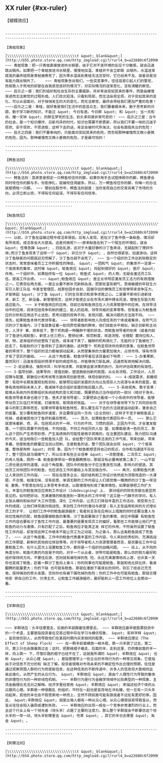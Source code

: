 ## XX ruler {#xx-ruler}

【蝴蝶效应】

~~~ 蝴蝶效应:上个世纪70年代，美国一个名叫洛伦兹的气象学家在解释空气系统理论时说，亚马逊雨林一只蝴蝶翅膀偶尔振动，也许两周后就会引起美国得克萨斯州的一场龙卷风。　　 ~~~ 蝴蝶效应是说，初始条件十分微小的变化经过不断放大，对其未来状态会造成极其巨大的差别。有些小事可以糊涂，有些小事如经系统放大，则对一个组织、一个国家来说是很重要的，就不能糊涂。 ~~~ 今天的企业，其命运同样受 &quot; 蝴蝶效应 &quot; 的影响。消费者越来越相信感觉，所以品牌消费、购物环境、服务态度 …… 这些无形的价值都会成为他们选择的因素。所以只要稍加留意，我们就不难看到，一些管理规范、运作良好的公司在他们的公司理念中都会出现这样的句子： ~~~ &quot;在你的统计中，对待100名客户里，只有一位不满意，因此你可骄称只有1%的不合格，但对于该客户而言，他得到的却是100%的不满意。 &quot;~~~ &quot;你一朝对客户不善，公司就需要10倍甚至更多的努力去补救。 &quot;~~~ &quot;在客户眼里，你代表公司 &quot; 。 ~~~ 今天，能够让企业命运发生改变的 &quot; 蝴蝶 &quot; 已远不止 &quot; 计划之手 &quot; ，随着中国联通加入电信竞争，私营企业承包铁路专列、南京市外资企业参与公交车竞争等新闻的出现，企业坐而无忧的垄断地位日渐势微，开放式的竞争让企业不得不考虑各种影响发展的潜在因素。 ~~~ 精简机构、官员下岗、取消福利房等措施，让越来越多的人远离传统的保障，随之而来的是依靠自己来决定命运。而组织和个人自由组合的结果就是：谁能捕捉到对生命有益的 &quot; 蝴蝶 &quot; ，谁就不会被社会抛弃。

----------------------------------------------------------------------------------------------------

【青蛙现象】

[\\\\\\\\\\\\\\\\\\\\\\\\\\\\\\\\t &quot;_blank&quot;](http://b55.photo.store.qq.com/http_imgload.cgi?/rurl4_b=a22680c6f2099614b679bb3e98701a4d1249ca433157f377fd6dc141c94332747d54443744f99bd1934e94049ce2e287ff96f28e750fd34db9f54556160c2d6930ab3a7f2fa385ee59083f945559f34036268ca8&a=55&b=55) ~~~ 青蛙现象：把一只青蛙直接放进热水锅里，由于它对不良环境的反应十分敏感，就会迅速跳出锅外。如果把一个青蛙放进冷水锅里，慢慢地加温，青蛙并不会立即跳 出锅外，水温逐渐提高的最终结局是青蛙被煮死了，因为等水温高到青蛙无法忍受时，它已经来不及、或者说是没有能力跳出锅外了。　　 ~~~ 青蛙现象告诉我们，一些突变事件，往往容易引起人们的警觉，而易致人于死地的却是在自我感觉良好的情况下，对实际情况的逐渐恶化，没有清醒的察觉。 ~~~ 启示之一是：我们的组织和社会生存的主要威胁，并非来自突如其来的事件，而是由缓慢渐进而无法察觉的过程形成。人们目光短浅，只看到局部，而无法纵观全局，对于突如其来的变化，可以从容面对，对于悄悄发生的大的变化，而无法察觉，最终会带给我们更加严重的危害！~~~~启示之二是：青蛙，就好象是我们生活中的芸芸众生，我们要着眼未来，勤于思考新的问题，勤于学习新的知识，不能过 &quot; 今日有酒，今日醉 &quot; 和 &quot; 当一天和尚，撞一天钟 &quot; 的醉生梦死的生活，到头来将是非常可悲的！ ~~~ 启示之三是：当今的社会，是一个知识爆炸、日新月异的时代，知识也需要不断更新，所以我们不要一味的沉迷于现状、安于现状，不思进取，这样下去的话，肯定会被时代所淘汰，也会有面临失业的危险！ ~~~ 启示之四是：我们不要单纯的，只能面对突如其来的危险，而忽视那种缓慢而又微小甚微的危险，因为，那种缓慢而又微小甚微的危险，才是最可怕的！

-----------------------------------------------------------------------------------------------------

【鳄鱼法则】

[\\\\\\\\\\\\\\\\\\\\\\\\\\\\\\\\t &quot;_blank&quot;](http://b54.photo.store.qq.com/http_imgload.cgi?/rurl4_b=a22680c6f2099614b679bb3e98701a4de4ab6dd859967c63100fa1ef62105c9f1fb08066e3afcdd517bc2b8932637f801dd0fb95446e93ceb9cd57ac974addafd153b082f1a54427c4a3dc5ba22f7a06c65928f4&a=55&b=54) ~~~ 鳄鱼法则：其原意是假定一只鳄鱼咬住你的脚，如果你用手去试图挣脱你的脚，鳄鱼便会同时咬住你的脚与手。你愈挣扎，就被咬住得越多。所以，万一鳄鱼咬住你的脚，你唯一的办法就是牺牲一只脚。 ~~~ 譬如在股市中，鳄鱼法则就是：当你发现自己的交易背离了市场的方向，必须立即止损，不得有任何延误，不得存有任何侥幸。

-----------------------------------------------------------------------------------------------------

【鲇鱼效应】

[\\\\\\\\\\\\\\\\\\\\\\\\\\\\\\\\\\\\\\\\\\\\\\\\\\\\\\\\\\\\\\\\\\\\\\\\\\\\\\\\\\\\\\\\\\\\\\\\\\\\\\\\\\\\\\\\\\\\\\\\\\\\\\\\t &quot;_blank&quot;](http://b59.photo.store.qq.com/http_imgload.cgi?/rurl4_b=a22680c6f2099614b679bb3e98701a4d000d72ec0935266668fb7b96a613940c8be08a862e2948e65a7a248e12379d76d3de8ce0e706a2c4a2c0c83b8a4574f76d06fbb85ec9d785195e317d493f170b33bc0263&a=54&b=59) ~~~ 以前，沙丁鱼在运输过程中成活率很低。后有人发现，若在沙丁鱼中放一条鲇鱼，情况却有所改观，成活率会大大提高。这是何故呢?~~~原来鲇鱼在到了一个陌生的环境后，就会 &quot; 性情急躁 &quot; ，四处乱游，这对于大量好静的沙丁鱼来说，无疑起到了搅拌作用;而沙丁鱼发现多了这样一个 &quot; 异已分子 &quot; ，自然也很紧张，加速游动。这样沙丁鱼缺氧的问题就迎刃而解了，沙丁鱼也就不会死了。 ~~~ 当一个组织的工作达到较稳定的状态时，常常意味着员工工作积极性的降低， &quot; 一团和气 &quot; 的集体不一定是一个高效率的集体，这时候 &quot; 鲶鱼效应 &quot; 将起到很好的 &quot; 医疗 &quot; 作用。一个组织中，如果始终有一位 &quot; 鲶鱼式 &quot; 的人物，无疑会激活员工队伍，提高工作业绩。 ~~~ &quot;鲶鱼效应 &quot; 是企业领导层激发员工活力的有效措施之一。它表现在两方面，一是企业要不断补充新鲜血液，把那些富有朝气、思维敏捷的年轻生力军引入职工队伍 中甚至管理层，给那些固步自封、因循守旧的懒惰员工和官僚带来竞争压力，才能唤起 &quot; 沙丁鱼 &quot; 们的生存意识和竞争求胜之心。二是要不断地引进新技术、新工 艺、新设备、新管理观念，这样才能使企业在市场大潮中搏击风浪，增强生存能力和适应能力。 ~~~ 关于鲶鱼效应的应用，目前已有鲶鱼效应在人力资源管理中的应用、在领导活动中的应用，具体包括竞争机制的建立、能人的启用、领导风格的变革等等。但笔者认为鲶鱼效应的分析和应用远不止这些。思考问题的视角不同，发现问题、解决问题的方法就不同。 ~~~ 首先，如果鲶鱼本体代表领导者。 ~~~ 领导者即影响他人完成任务的个体或者集体，在死气沉沉的沙丁鱼箱内，沙丁鱼就象征着一批同质性极强的群体，他们技能水平相似，缺乏创新和主动性，人浮于 事，效率低下，整个机构是一种臃肿不堪的状态，而鲶鱼领导者的到来（或者内部沙丁鱼进化成鲶鱼），新官上任三把火，整顿纪律，规范制度，改造流程，合理配 置岗位和人、财、物，逐渐组织的经营有了起色，成本减下来了，臃肿的机构简化了，无能的沙丁鱼被吃了、赶走了，有能耐的沙丁鱼得到了正面的激励，这样整个 机构呈现欣欣向荣的景象，在鲶鱼领导者的带领下，整个组织的活力都被调动起来，从而使集体的力量更加强大，占领市场、保有市场才有了坚实的基础。 ~~~ 从这个角度看，鲶鱼领导者应该具备如下特质： ~~~ 1-办事果断、雷厉风行：迅速发现组织停滞不前的病症所在，并能够快刀斩乱麻，迅速而有效地解决问题。 ~~~ 2-说话算话、强势作风：科学地决策，并能够监督决策的执行，及时评估政策的有效性。 ~~~ 3-倡导创新、结果导向：提倡创新，塑造鼓励创新的氛围，从业务流程、工作设计、人员招聘与配置、薪酬设计和考核等方面体现创新思想，体现创新的利。 ~~~ 4-成就需求、前瞻视野：有短中长期发展规划和目标，能够预见组织发展的方向以及现存人力资源与未来的差距，能够有效地辨别未来人才，裁减掉不适合组织发展的拖后腿人员。 ~~~ 5-系统视角、敢于变革：能够从系统内外观察组织系统结构的变化和功能，既要把自己当作组织的一部分（相对于渔夫，鲶鱼领导者本身也是沙丁鱼，渔夫才是领导者），又要把自己看成一个小系统中的领导者，能够带动员工队伍打开局面、打破常规，取得良好效益。 ~~~ 对于在领导者领导下为了共同目标而奋斗的职工群体而言，如果领导者有鲶鱼特性，那么要生存下去的方法就是运动起来，激发自己的能量，至少要和鲶鱼同步速度，并且要保证同一方向（企业目标），这样才不至于被鲶鱼追上吃掉，或者被其他沙丁鱼挤到最后憋死。 ~~~ 其次，如果鲶鱼代表团队中一员。 ~~~ 那么它就意味着新、奇、异，包括观点的不一样、行为的不同、习惯的迥异，正因为不同，才会激发智慧，一个团队需要不同性格、不同技能、不同工作经历的人加 盟，如果都是清一色的员工，那么这个团队产生奇思妙想、产生高绩效的可能性是微乎其微的。在注重团队建设、致力团队沟通的今天，适当地吸引一些鲶鱼加入团 队，会给整个团队带来活泼的工作气氛，带来创新，带来多赢。但是鲶鱼的数量应当加以控制，全是鲶鱼的话，整个团队就会出现 &quot; 个个是英雄、整体是狗熊 &quot; 的现 象，因为个个鲶鱼都想坚持自己的观点，合作和沟通就不存在了，整个团队就乌烟瘴气了，所以日本有些企业信奉 &quot; 一流管理者、二流员工 &quot; 的用人信条，既然一条 鲶鱼能够带动一群鱼翻腾搅动，那就没有必要再放第二条了，一山不容二虎也是这样的道理。从这个角度看，团队中的鲶鱼分子应注重良性沟通、影响力的塑造，其 他员工对待团队中的鲶鱼，也应该在工作的基础上与其加强合作。　 ~~~ 再次，如果鲶鱼代表让人来劲的工作内容。 ~~~ 现在在很多企业，组织结构和工作设计依然成为流程改造的一大课题，不合理、枯燥无味、没有前景、单调无聊的工作内容让人们感觉像一桶拥挤的沙丁鱼一样没有 激情，不愿意在岗位上多思考多改进，以致慢慢地形成了集体惰性。如果能够把工作扩大化、丰富化的鲶鱼效应应用到工作设计（Jobdesigning）上， 那对组织的财务贡献也是显而易见的。如何把好动、充满激情的鲶鱼放到一潭死水的工作中呢？这又是一门棘手的学问，有人主张从横向和纵向扩大工作范围、深化 工作内容，让员工们体验丰富的工作活动，感受努力工作的成就，让他们体现面对挑战性、来劲性工作时的激动与欲望；有人主张运用轮岗的方式增长员工的才干， 让他们工作中的鲶鱼越游越欢；笔者则主张在应用以上措施的同时还要注重人与岗位性格的匹配，鲶鱼就要做鲶鱼的事情，沙丁鱼就要做沙丁鱼的事情，岗位中既要 有鲶鱼性工作内容也要有沙丁鱼性工作内容，最重要的是要发现员工的偏好，看那些工作能够让他们产生鲶鱼的动力与激情，只有匹配了之后，鲶鱼效应才能真正发 挥它的作用，不然虽然设置了鲶鱼性工作内容，却发现这种工作根本不能让员工为之动容、为之奋斗，那么这条鲶鱼就成了死鱼了。 ~~~ 从这个角度看，工作中的鲶鱼代表着丰富的工作内容、令人来劲的责权利、充满挑战的工作期望、新鲜的其他岗位体验等等。对于领导者和人力资源管理者而言，是否要在工作中设置鲶鱼工作、在什么层次上设置鲶鱼工作，都将是一个组织的战略问题。 ~~~ 综上，从不同的角度分析，鲶鱼代表的内容是不同的，对于一个从业者，领导可能是鲶鱼，那么你的努力最好和组织保持同方向，不要往后游，否则就有被吃掉的危 险，永远充满激情地向上游，也许某一天你也变成了鲶鱼，赶着一群沙丁鱼向上奋斗；你的同事也可能是鲶鱼，那就和他比拼比拼，看谁翻腾的能量更大；你的下级 也可能有鲶鱼，那就在激励下属成长的同时，别忘了给自己充充电，保持强劲的势头发展，否则你也有被下属吃掉的危险；你的工作中也可能有鲶鱼，那就合理地安 排自己的工作，分清主次，让鲶鱼工作越游越欢，最好能到上一层工作岗位上去搅动一番。

-----------------------------------------------------------------------------------------------------

【羊群效应】

[\\\\\\\\\\\\\\\\\\\\\\\\\\\\\\\\t &quot;_blank&quot;](http://b53.photo.store.qq.com/http_imgload.cgi?/rurl4_b=a22680c6f2099614b679bb3e98701a4dd0a412844a9d63b50ac25c936cde27d20d448db42a59ecfd6a8f9c334621c79e10b6a99589fde25f32e073fbda413ce7ddd3dc0734e452a396bba434561398e348c17c0b&a=56&b=53)

~~~ 羊群效应：头羊往哪里走，后面的羊就跟着往哪里走。 ~~~ 羊群效应最早是股票投资中的一个术语，主要是指投资者在交易过程中存在学习与模仿现象， &quot; 有样学样 &quot; ，盲目效仿别人，从而导致他们在某段时期内买卖相同的股票。 ~~~ 羊群效应理论（The Effect of Sheep Flock） ~~~ 在一群羊前面横放一根木棍，第一只羊跳了过去，第二只、第三只也会跟着跳过去；这时，把那根棍子撤走，后面的羊，走到这里，仍然像前面的羊一样，向上跳一 下，尽管拦路的棍子已经不在了，这就是所谓的 &quot; 羊群效应 &quot; 也称 &quot; 从众心理 &quot; 。是指管理学上一些企业的市场行为的一种常见现象。它是指由于对信息不充分的和 缺乏了解，投资者很难对市场未来的不确定性作出合理的预期，往往是通过观察周围人群的行为而提取信息，在这种信息的不断传递中，许多人的信息将大致相同且 彼此强化，从而产生的从众行为。 &quot; 羊群效应 &quot; 是由个人理性行为导致的集体的非理性行为的一种非线性机制。 ~~~ 羊群行为是行为金融学领域中比较典型的一种现象，主流金融理论无法对之解释。经济学里经常用 &quot; 羊群效应 &quot; 来描述经济个体的从众跟风心理。羊群是一种很散乱 的组织，平时在一起也是盲目地左冲右撞，但一旦有一只头羊动起来，其他的羊也会不假思索地一哄而上，全然不顾前面可能有狼或者不远处有更好的草。因此， &quot;羊群效应 &quot; 就是比喻人都有一种从众心理，从众心理很容易导致盲从，而盲从往往会陷入骗局或遭到失败。 ~~~ 羊群效应的出现一般在一个竞争非常激烈的行业上，而且这个行业上有一个领先者（领头羊）占据了主要的注意力，那么整个羊群就会不断摹仿这个领头羊的一举一动，领头羊到哪里去 &quot; 吃草 &quot; ，其它的羊也去哪里 &quot; 淘金 &quot; 。

-----------------------------------------------------------------------------------------------------

【刺猬法则】

[\\\\\\\\\\\\\\\\\\\\\\\\\\\\\\\\t &quot;_blank&quot;](http://b54.photo.store.qq.com/http_imgload.cgi?/rurl4_b=a22680c6f2099614b679bb3e98701a4d7f2e7fd395cd3ae341fb0034d39c4425e0bca480fc83b98ca2642d6af908cb8f2eca0acb8a2b8e1fd98fe7cc33c4de7fbb46e3d74c1c649062c6b7a4d9bc35d6c1b9ff5e&a=56&b=54)